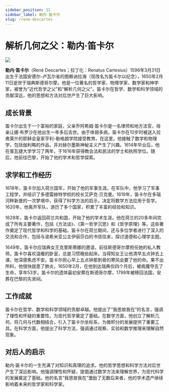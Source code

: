 ```yaml
---
sidebar_position: 31
sidebar_label: 勒内·笛卡尔
slug: /rene-descartes
---
```


# 解析几何之父：勒内·笛卡尔

![](https://static.getiot.tech/descartes-quote.jpg#center)

**勒内·笛卡尔**（René Descartes；拉丁化：Renatus Cartesius）1596年3月31日出生于法国安德尔-卢瓦尔省的图赖讷拉海（现改名为笛卡尔以纪念），1650年2月11日逝世于瑞典斯德哥尔摩。他是一位著名的哲学家、物理学家、数学家和神学家，被誉为“近代哲学之父”和“解析几何之父”。笛卡尔在哲学、数学和科学领域的贡献深远，他的思想和方法对后世产生了巨大影响。

## 成长背景

笛卡尔出生于一个富裕的家庭，父亲乔阿希姆·笛卡尔是一名律师和地方法官，母亲让娜·布罗沙在他出生一年多后去世。由于体弱多病，笛卡尔在10岁时被送入拉弗莱什的耶稣会皇家亨利-勒格朗学院接受教育。在这里，他接触了数学和物理学，包括伽利略的作品，并对赫尔墨斯神秘主义产生了兴趣。1614年毕业后，他在普瓦捷大学学习了两年，于1616年获得教会法和民法的学士和执照学位。随后，他前往巴黎，开始了他的学术和哲学探索。

## 求学和工作经历

1618年，笛卡尔加入荷兰国军，开始了他的军事生涯。在军队中，他学习了军事工程学，并结识了多德雷赫特学校的校长艾萨克·贝克曼。1619年，笛卡尔在多瑙河畔新堡的一次梦境中，获得了科学方法的启示，决定将数学方法应用于哲学。1620年，他离开军队，游历了多个国家，积累了丰富的经验和知识。

1628年，笛卡尔返回荷兰共和国，开始了他的学术生涯。他在荷兰的20多年间完成了所有主要著作，包括《方法谈》、《第一哲学沉思》和《哲学原理》等。这些著作奠定了现代哲学和科学的基础。笛卡尔在荷兰期间，还与多位学者进行了深入的交流和合作，包括与波希米亚公主伊丽莎白的书信往来，探讨道德和心理学主题。

1649年，笛卡尔应瑞典女王克里斯蒂娜的邀请，前往斯德哥尔摩担任她的私人教师。笛卡尔喜欢温暖的卧室，总是习惯晚些起床。当得知女王让他清早五点钟去上课，他深感焦虑不安。笛卡尔担心早上五点钟那刺骨的寒风会要了他的命。果不出所料，他很快就患了肺炎，1650年2月，在他到达瑞典仅四个月后，被病魔夺去了生命，享年53岁。笛卡尔的遗体最初安葬在斯德哥尔摩，1799年被移回法国，安葬在巴黎的先贤祠。

## 工作成就

笛卡尔在哲学、数学和科学领域的贡献卓越。他提出了“我思故我在”的名言，强调了理性和怀疑的重要性，为现代哲学奠定了基础。在数学方面，他创立了解析几何，将几何与代数相结合，引入了笛卡尔坐标系，为微积分的发展提供了重要工具。在科学方面，他提出了科学方法，强调通过观察、实验和数学推理来理解自然现象。

## 对后人的启示

勒内·笛卡尔的一生充满了对知识和真理的追求。他的哲学思想和科学方法对后世产生了深远影响。他强调理性和怀疑，提倡通过数学方法来理解世界，为现代科学的发展奠定了基础。他的名言“我思故我在”激励了无数后来者，他的学术遗产继续影响着未来的哲学家和科学家。



